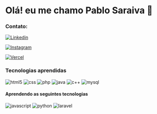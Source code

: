 # Olá! eu me chamo Pablo Saraiva 👋

### Contato:
[![Linkedin](https://img.shields.io/badge/LinkedIn-0077B5?style=for-the-badge&logo=linkedin&logoColor=white)](https://www.linkedin.com/in/pablosm25/)

[![Instagram](https://img.shields.io/badge/Instagram-E4405F?style=for-the-badge&logo=instagram&logoColor=white)](https://www.instagram.com/pbo___/)

[![Vercel](https://img.shields.io/badge/Vercel-000000?style=for-the-badge&logo=vercel&logoColor=white)](https://vercel.com/pbosm)

### Tecnologias aprendidas 

<div style"display: inline_block">
  <img align="center" alt="html5" src="https://img.shields.io/badge/HTML5-E34F26?style=for-the-badge&logo=html5&logoColor=white"</img>
  <img align="center" alt="css"   src="https://img.shields.io/badge/CSS3-1572B6?style=for-the-badge&logo=css3&logoColor=white"</img>
  <img align="center" alt="php"   src="https://img.shields.io/badge/PHP-777BB4?style=for-the-badge&logo=php&logoColor=white"</img>
  <img align="center" alt="java"  src="https://img.shields.io/badge/Java-ED8B00?style=for-the-badge&logo=java&logoColor=white"</img>
  <img align="center" alt="c++"   src="https://img.shields.io/badge/C%2B%2B-00599C?style=for-the-badge&logo=c%2B%2B&logoColor=white"</img>
  <img align="center" alt="mysql" src="https://img.shields.io/badge/MySQL-00000F?style=for-the-badge&logo=mysql&logoColor=white"</img>
</div>

#### Aprendendo as seguintes tecnologias

<div style"display: inline_block">
  <img align="center" alt="javascript" src="https://img.shields.io/badge/JavaScript-323330?style=for-the-badge&logo=javascript&logoColor=F7DF1E"</img>
  <img align="center" alt="python" src="https://img.shields.io/badge/Python-14354C?style=for-the-badge&logo=python&logoColor=white"</img>
  <img align="center" alt="laravel" src="https://img.shields.io/badge/Laravel-FF2D20?style=for-the-badge&logo=laravel&logoColor=white"</img>
</div>

